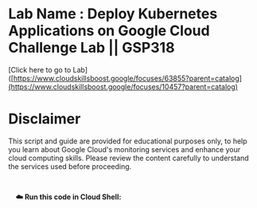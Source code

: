 # Lab Name : Deploy Kubernetes Applications on Google Cloud Challenge Lab || GSP318 
[Click here to go to Lab]([https://www.cloudskillsboost.google/focuses/63855?parent=catalog](https://www.cloudskillsboost.google/focuses/10457?parent=catalog)

# Disclaimer
This script and guide are provided for educational purposes only, to help you learn about Google Cloud's monitoring services and enhance your cloud computing skills. Please review the content carefully to understand the services used before proceeding.

<div style="padding: 15px; margin: 10px 0;">
<p><strong>☁️ Run this code in Cloud Shell:</strong></p>



</div>
